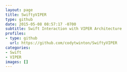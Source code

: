 ```yaml
---
layout: page
title: SwiftyVIPER
type: github
date: 2015-05-08 08:57:17 -0700
subtitle: Swift Interaction with VIPER Architecture
profiles:
- type: github
  url: https://github.com/codytwinton/SwiftyVIPER
categories:
- Swift
- VIPER
images: []
---
```

